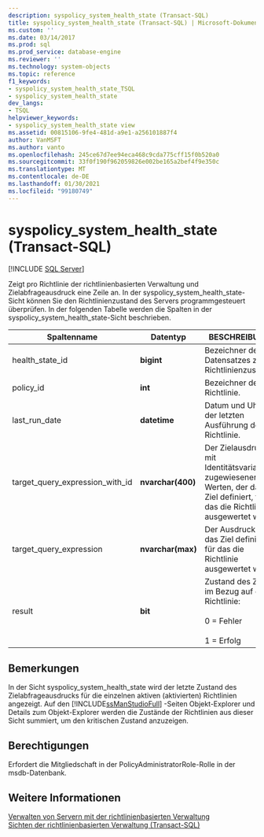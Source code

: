 ```yaml
---
description: syspolicy_system_health_state (Transact-SQL)
title: syspolicy_system_health_state (Transact-SQL) | Microsoft-Dokumentation
ms.custom: ''
ms.date: 03/14/2017
ms.prod: sql
ms.prod_service: database-engine
ms.reviewer: ''
ms.technology: system-objects
ms.topic: reference
f1_keywords:
- syspolicy_system_health_state_TSQL
- syspolicy_system_health_state
dev_langs:
- TSQL
helpviewer_keywords:
- syspolicy_system_health_state view
ms.assetid: 00815106-9fe4-481d-a9e1-a256101887f4
author: VanMSFT
ms.author: vanto
ms.openlocfilehash: 245ce67d7ee94eca468c9cda775cff15f0b520a0
ms.sourcegitcommit: 33f0f190f962059826e002be165a2bef4f9e350c
ms.translationtype: MT
ms.contentlocale: de-DE
ms.lasthandoff: 01/30/2021
ms.locfileid: "99180749"
---
```

# <a name="syspolicy_system_health_state-transact-sql"></a>syspolicy_system_health_state (Transact-SQL)
[!INCLUDE [SQL Server](../../includes/applies-to-version/sqlserver.md)]

  Zeigt pro Richtlinie der richtlinienbasierten Verwaltung und Zielabfrageausdruck eine Zeile an. In der syspolicy_system_health_state-Sicht können Sie den Richtlinienzustand des Servers programmgesteuert überprüfen. In der folgenden Tabelle werden die Spalten in der syspolicy_system_health_state-Sicht beschrieben.  
  
|Spaltenname|Datentyp|BESCHREIBUNG|  
|-----------------|---------------|-----------------|  
|health_state_id|**bigint**|Bezeichner des Datensatzes zum Richtlinienzustand.|  
|policy_id|**int**|Bezeichner der Richtlinie.|  
|last_run_date|**datetime**|Datum und Uhrzeit der letzten Ausführung der Richtlinie.|  
|target_query_expression_with_id|**nvarchar(400)**|Der Zielausdruck, mit Identitätsvariablen zugewiesenen Werten, der das Ziel definiert, für das die Richtlinie ausgewertet wird.|  
|target_query_expression|**nvarchar(max)**|Der Ausdruck, der das Ziel definiert, für das die Richtlinie ausgewertet wird.|  
|result|**bit**|Zustand des Ziels im Bezug auf die Richtlinie:<br /><br /> 0 = Fehler<br /><br /> 1 = Erfolg|  
  
## <a name="remarks"></a>Bemerkungen  
 In der Sicht syspolicy_system_health_state wird der letzte Zustand des Zielabfrageausdrucks für die einzelnen aktiven (aktivierten) Richtlinien angezeigt. Auf den [!INCLUDE[ssManStudioFull](../../includes/ssmanstudiofull-md.md)] -Seiten Objekt-Explorer und Details zum Objekt-Explorer werden die Zustände der Richtlinien aus dieser Sicht summiert, um den kritischen Zustand anzuzeigen.  
  
## <a name="permissions"></a>Berechtigungen  
 Erfordert die Mitgliedschaft in der PolicyAdministratorRole-Rolle in der msdb-Datenbank.  
  
## <a name="see-also"></a>Weitere Informationen  
 [Verwalten von Servern mit der richtlinienbasierten Verwaltung](../../relational-databases/policy-based-management/administer-servers-by-using-policy-based-management.md)   
 [Sichten der richtlinienbasierten Verwaltung &#40;Transact-SQL&#41;](../../relational-databases/system-catalog-views/policy-based-management-views-transact-sql.md)  
  
  

